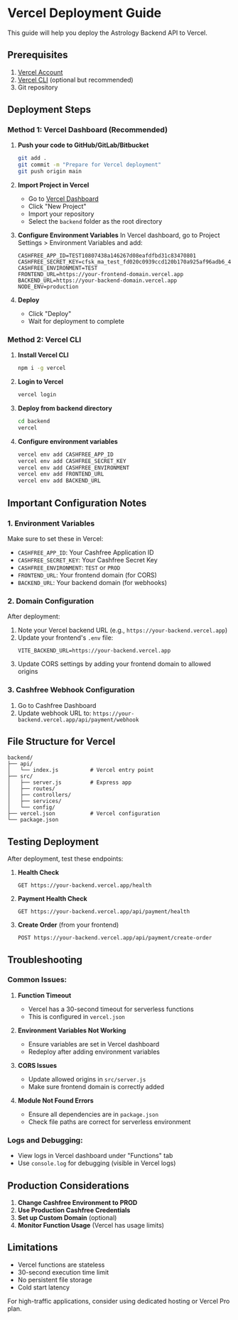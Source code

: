 # Vercel Deployment Guide

This guide will help you deploy the Astrology Backend API to Vercel.

## Prerequisites

1. [Vercel Account](https://vercel.com/signup)
2. [Vercel CLI](https://vercel.com/docs/cli) (optional but recommended)
3. Git repository

## Deployment Steps

### Method 1: Vercel Dashboard (Recommended)

1. **Push your code to GitHub/GitLab/Bitbucket**
   ```bash
   git add .
   git commit -m "Prepare for Vercel deployment"
   git push origin main
   ```

2. **Import Project in Vercel**
   - Go to [Vercel Dashboard](https://vercel.com/dashboard)
   - Click "New Project"
   - Import your repository
   - Select the `backend` folder as the root directory

3. **Configure Environment Variables**
   In Vercel dashboard, go to Project Settings > Environment Variables and add:
   ```
   CASHFREE_APP_ID=TEST10807438a146267d08eafdfbd31c83470801
   CASHFREE_SECRET_KEY=cfsk_ma_test_fd020c0939ccd120b170a925af96adb6_464d165b
   CASHFREE_ENVIRONMENT=TEST
   FRONTEND_URL=https://your-frontend-domain.vercel.app
   BACKEND_URL=https://your-backend-domain.vercel.app
   NODE_ENV=production
   ```

4. **Deploy**
   - Click "Deploy"
   - Wait for deployment to complete

### Method 2: Vercel CLI

1. **Install Vercel CLI**
   ```bash
   npm i -g vercel
   ```

2. **Login to Vercel**
   ```bash
   vercel login
   ```

3. **Deploy from backend directory**
   ```bash
   cd backend
   vercel
   ```

4. **Configure environment variables**
   ```bash
   vercel env add CASHFREE_APP_ID
   vercel env add CASHFREE_SECRET_KEY
   vercel env add CASHFREE_ENVIRONMENT
   vercel env add FRONTEND_URL
   vercel env add BACKEND_URL
   ```

## Important Configuration Notes

### 1. Environment Variables
Make sure to set these in Vercel:
- `CASHFREE_APP_ID`: Your Cashfree Application ID
- `CASHFREE_SECRET_KEY`: Your Cashfree Secret Key  
- `CASHFREE_ENVIRONMENT`: `TEST` or `PROD`
- `FRONTEND_URL`: Your frontend domain (for CORS)
- `BACKEND_URL`: Your backend domain (for webhooks)

### 2. Domain Configuration
After deployment:
1. Note your Vercel backend URL (e.g., `https://your-backend.vercel.app`)
2. Update your frontend's `.env` file:
   ```
   VITE_BACKEND_URL=https://your-backend.vercel.app
   ```
3. Update CORS settings by adding your frontend domain to allowed origins

### 3. Cashfree Webhook Configuration
1. Go to Cashfree Dashboard
2. Update webhook URL to: `https://your-backend.vercel.app/api/payment/webhook`

## File Structure for Vercel

```
backend/
├── api/
│   └── index.js          # Vercel entry point
├── src/
│   ├── server.js         # Express app
│   ├── routes/
│   ├── controllers/
│   ├── services/
│   └── config/
├── vercel.json           # Vercel configuration
└── package.json
```

## Testing Deployment

After deployment, test these endpoints:

1. **Health Check**
   ```
   GET https://your-backend.vercel.app/health
   ```

2. **Payment Health Check**
   ```
   GET https://your-backend.vercel.app/api/payment/health
   ```

3. **Create Order** (from your frontend)
   ```
   POST https://your-backend.vercel.app/api/payment/create-order
   ```

## Troubleshooting

### Common Issues:

1. **Function Timeout**
   - Vercel has a 30-second timeout for serverless functions
   - This is configured in `vercel.json`

2. **Environment Variables Not Working**
   - Ensure variables are set in Vercel dashboard
   - Redeploy after adding environment variables

3. **CORS Issues**
   - Update allowed origins in `src/server.js`
   - Make sure frontend domain is correctly added

4. **Module Not Found Errors**
   - Ensure all dependencies are in `package.json`
   - Check file paths are correct for serverless environment

### Logs and Debugging:
- View logs in Vercel dashboard under "Functions" tab
- Use `console.log` for debugging (visible in Vercel logs)

## Production Considerations

1. **Change Cashfree Environment to PROD**
2. **Use Production Cashfree Credentials**
3. **Set up Custom Domain** (optional)
4. **Monitor Function Usage** (Vercel has usage limits)

## Limitations

- Vercel functions are stateless
- 30-second execution time limit
- No persistent file storage
- Cold start latency

For high-traffic applications, consider using dedicated hosting or Vercel Pro plan.